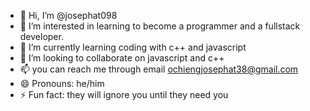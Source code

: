 - 👋 Hi, I’m @josephat098
- 👀 I’m interested in learning to become a programmer and a fullstack developer.
- 🌱 I’m currently learning coding with c++ and javascript
- 💞️ I’m looking to collaborate on javascript and c++
- 📫 you can reach me through email ochiengjosephat38@gmail.com
- 😄 Pronouns: he/him
- ⚡ Fun fact: they will ignore you until they need you

<!---
josephat098/josephat098 is a ✨ special ✨ repository because its `README.md` (this file) appears on your GitHub profile.
You can click the Preview link to take a look at your changes.
--->
